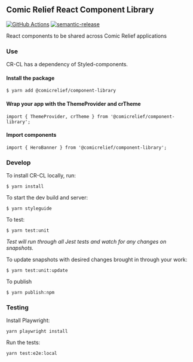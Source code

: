 Comic Relief React Component Library
--------------

[![GitHub Actions](https://github.com/comicrelief/component-library/actions/workflows/main.yml/badge.svg)](https://github.com/comicrelief/component-library/actions)
[![semantic-release](https://img.shields.io/badge/%20%20%F0%9F%93%A6%F0%9F%9A%80-semantic--release-e10079.svg)](https://github.com/semantic-release/semantic-release)

React components to be shared across Comic Relief applications

### Use

CR-CL has a dependency of Styled-components.

#### Install the package
```
$ yarn add @comicrelief/component-library
```

#### Wrap your app with the ThemeProvider and crTheme
```
import { ThemeProvider, crTheme } from '@comicrelief/component-library';
```

#### Import components
```
import { HeroBanner } from '@comicrelief/component-library';
```

### Develop

To install CR-CL locally, run:

```
$ yarn install
```

To start the dev build and server:
```
$ yarn styleguide
```

To test:
```
$ yarn test:unit
```
_Test will run through all Jest tests and watch for any changes on snapshots._

To update snapshots with desired changes brought in through your work:
```
$ yarn test:unit:update
```

To publish
```
$ yarn publish:npm
```

### Testing

Install Playwright:
```
yarn playwright install
```

Run the tests:
```
yarn test:e2e:local
```
